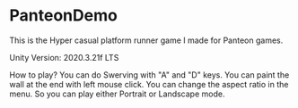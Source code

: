 # PanteonDemo
This is the Hyper casual platform runner game I made for Panteon games.

Unity Version: 2020.3.21f LTS

How to play?
  You can do Swerving with "A" and "D" keys. 
  You can paint the wall at the end with left mouse click.
  You can change the aspect ratio in the menu. So you can play either Portrait or Landscape mode.
